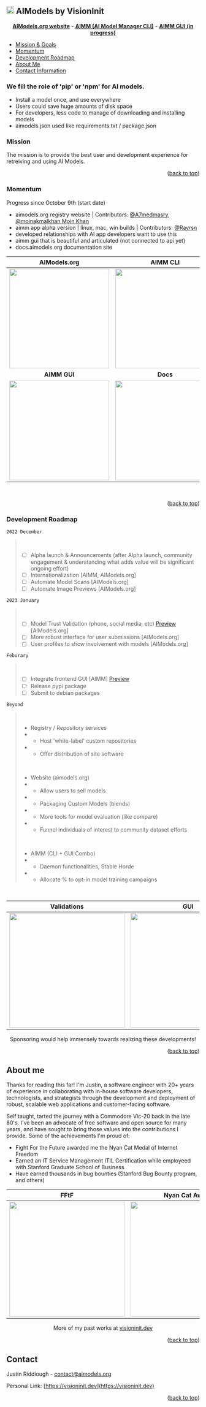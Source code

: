 <!-- Improved compatibility of back to top link: See: https://github.com/othneildrew/Best-README-Template/pull/73 -->
<a name="readme-top"></a>

## <img src="https://avatars.githubusercontent.com/u/117051901?s=60&v=4" alt="Logo" width="20" height="20"> AIModels by VisionInit

<p align='center'>
<a href="https://aimodels.org"><strong>AIModels.org website</strong></a> -
<a href="https://github.com/visioninit/aimm"><strong>AIMM (AI Model Manager CLI)</strong></a> - 
<a href="https://github.com/visioninit/aimm-gui"><strong>AIMM GUI (in progress)</strong></a>
</p>

<!-- TABLE OF CONTENTS -->

  <ul>
    <li>
      <a href="#mission">Mission & Goals</a>
    </li> 
    <li>
      <a href="#momentum">Momentum</a>
    </li>
    <li>
      <a href="#development-roadmap">Development Roadmap</a>
    </li>
    <li>
      <a href="#about-me">About Me</a>
    </li> 
    <li>
      <a href="#contact">Contact Information</a>
    </li> 
  </ul>


<h3>We fill the role of 'pip' or 'npm' for AI models.</h3>

- Install a model once, and use everywhere
- Users could save huge amounts of disk space
- For developers, less code to manage of downloading and installing models
- aimodels.json used like requirements.txt / package.json

<!-- Mission -->

### Mission 

The mission is to provide the best user and development experience for retreiving and using AI Models. 

<p align="right">(<a href="#readme-top">back to top</a>)</p>

### Momentum

Progress since October 9th (start date)

- aimodels.org registry website | Contributors: [@A7medmasry](https://github.com/A7medmasry), [@moinakmalkhan Moin Khan](https://github.com/moinakmalkhan)
- aimm app alpha version | linux, mac, win builds | Contributors: [@Rayrsn](https://github.com/Rayrsn)
- developed relationships with AI app developers want to use this
- aimm gui that is beautiful and articulated (not connected to api yet)
- docs.aimodels.org documentation site

<div align="center"> 
  
| AIModels.org | AIMM CLI |
| --- | --- |
| <div align=center><img src="https://user-images.githubusercontent.com/654993/204371615-f1b49973-5105-488e-8e24-e47a18927c53.png" height=260></div> | <div align=center><img src="https://raw.githubusercontent.com/visioninit/aimm/main/resources/docs/terminal.gif" height=260></div> |
  | <div align=center><b>AIMM GUI</b></div> | <div align=center><b>Docs</b></div> |
| <div align=center><img src="https://aimodelmanager.com/img/demo-screen-1.jpg" height=260></div> | <div align=center><img src="https://user-images.githubusercontent.com/654993/204372174-3869d4de-45be-4951-95d2-573b6c374aaa.png" height=260></div> | 

</div>
<br>
<p align="right">(<a href="#readme-top">back to top</a>)</p>

<!-- ROADMAP -->

### Development Roadmap

` 2022 December `<br>
><br>
>
> - [ ] Alpha launch & Announcements (after Alpha launch, community engagement & understanding what adds value will be significant ongoing effort)
> - [ ] Internationalization [AIMM, AIModels.org]
> - [ ] Automate Model Scans [AIModels.org]
> - [ ] Automate Image Previews [AIModels.org]

` 2023 January `
><br>
>
> - [ ] Model Trust Validation (phone, social media, etc) [Preview](https://user-images.githubusercontent.com/654993/204220051-e5148dfb-63a0-487b-99b6-a87d5fc7eb7f.png) [AIModels.org] 
> - [ ] More robust interface for user submissions [AIModels.org]
> - [ ] User profiles to show involvement with models [AIModels.org]

` Feburary `
> <br>
>
> - [ ] Integrate frontend GUI [AIMM] [Preview](https://aimodelmanager.com/img/demo-screen-1.jpg)
> - [ ] Release pypi package
> - [ ] Submit to debian packages

` Beyond `
><br>
>
> - Registry / Repository services
> - - Host 'white-label' custom repositories
> - - Offer distribution of site software
><br> 
>
> - Website (aimodels.org)
> - - Allow users to sell models
> - - Packaging Custom Models (blends)
> - - More tools for model evaluation (like compare)
> - - Funnel individuals of interest to community dataset efforts
><br>
> 
> - AIMM (CLI + GUI Combo)
> - - Daemon functionalities, Stable Horde
> - - Allocate % to opt-in model training campaigns
<br>
<div align=center>
  
|  Validations | GUI |
| --- | --- | 
| <img src="https://user-images.githubusercontent.com/654993/204220051-e5148dfb-63a0-487b-99b6-a87d5fc7eb7f.png" height=300> | <img src="https://aimodelmanager.com/img/demo-screen-1.jpg" height=300> |
  
Sponsoring would help immensely towards realizing these developments!  
</div>
<p align="right">(<a href="#readme-top">back to top</a>)</p>

<!-- ABOUT ME -->
## About me

Thanks for reading this far! I'm Justin, a software engineer with 20+ years of experience in collaborating with in-house software developers, technologists, and strategists through the development and deployment of robust, scalable web applications and customer-facing software.

Self taught, tarted the journey with a Commodore Vic-20 back in the late 80's. I've been an advocate of free software and open source for many years, and have sought to bring those values into the contributions I provide. Some of the achievements I'm proud of:

- Fight For the Future awarded me the Nyan Cat Medal of Internet Freedom
- Earned an IT Service Management ITIL Certification while employeed with Stanford Graduate School of Business
- Have earned thousands in bug bounties (Stanford Bug Bounty program, and others)

<div align="center">

|  FFtF | Nyan Cat Award | ITIL |
| --- | --- | --- |
| <img src="https://raw.githubusercontent.com/visioninit/.github/master/profile/fftf.png?raw=true" height=300> | <img src="https://raw.githubusercontent.com/visioninit/.github/master/profile/fftf2.jpg?raw=true" height=300> | <img src="https://raw.githubusercontent.com/visioninit/.github/master/profile/itil.JPG?raw=true" height=300> |

More of my past works at [visioninit.dev](https://visioninit.dev)
</div>
<p align="right">(<a href="#readme-top">back to top</a>)</p>

<!-- CONTACT -->
## Contact

Justin Riddiough - contact@aimodels.org 

Personal Link: [https://visioninit.dev](https://visioninit.dev)

<p align="right">(<a href="#readme-top">back to top</a>)</p>
